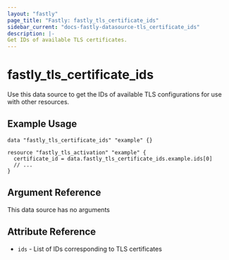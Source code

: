 ```yaml
---
layout: "fastly"
page_title: "Fastly: fastly_tls_certificate_ids"
sidebar_current: "docs-fastly-datasource-tls_certificate_ids"
description: |-
Get IDs of available TLS certificates.
---
```


# fastly_tls_certificate_ids

Use this data source to get the IDs of available TLS configurations for use with other resources.

## Example Usage

```hcl
data "fastly_tls_certificate_ids" "example" {}

resource "fastly_tls_activation" "example" {
  certificate_id = data.fastly_tls_certificate_ids.example.ids[0]
  // ...
}
```

## Argument Reference

This data source has no arguments

## Attribute Reference

* `ids` - List of IDs corresponding to TLS certificates
